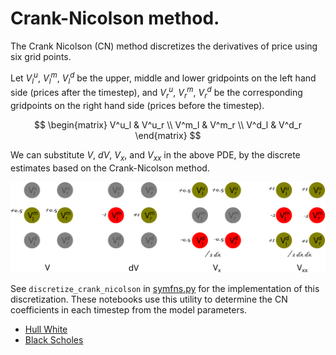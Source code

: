 # Crank-Nicolson method.

The Crank Nicolson (CN) method discretizes the derivatives of price using six grid points.

Let $V^u_l$, $V^m_l$, $V^d_l$ be the upper, middle and lower gridpoints on the left hand side (prices after the timestep), and $V^u_r$, $V^m_r$, $V^d_r$ be the corresponding gridpoints on the right hand side (prices before the timestep). 

$$
\begin{matrix}
V^u_l & V^u_r \\
V^m_l & V^m_r \\
V^d_l & V^d_r
\end{matrix}
$$

We can substitute $V$, $dV$, $V_x$, and $V_{xx}$ in the above PDE, by the discrete estimates based on the Crank-Nicolson method.

![cn method image](./Crank-Nicolson-Method/assets/cn.png)

See `discretize_crank_nicolson` in [symfns.py](./Crank-Nicolson-Method/utils/symfns.py) for the implementation of this discretization. These notebooks use this utility to determine the CN coefficients in each timestep from the model parameters.

- [Hull White](./Crank-Nicolson-Method/Hull-White.ipynb)
- [Black Scholes](./Crank-Nicolson-Method/Black-Scholes.ipynb)